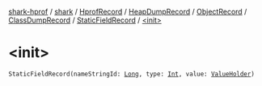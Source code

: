 [shark-hprof](../../../../../../index.md) / [shark](../../../../../index.md) / [HprofRecord](../../../../index.md) / [HeapDumpRecord](../../../index.md) / [ObjectRecord](../../index.md) / [ClassDumpRecord](../index.md) / [StaticFieldRecord](index.md) / [&lt;init&gt;](./-init-.md)

# &lt;init&gt;

`StaticFieldRecord(nameStringId: `[`Long`](https://kotlinlang.org/api/latest/jvm/stdlib/kotlin/-long/index.html)`, type: `[`Int`](https://kotlinlang.org/api/latest/jvm/stdlib/kotlin/-int/index.html)`, value: `[`ValueHolder`](../../../../../-value-holder/index.md)`)`